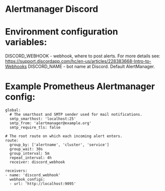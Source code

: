 # Alertmanager Discord

# Environment configuration variables:

DISCORD_WEBHOOK - webhook, where to post alerts. For more details see: https://support.discordapp.com/hc/en-us/articles/228383668-Intro-to-Webhooks
DISCORD_NAME - bot name at Discord. Default AlertManager.


# Example Prometheus Alertmanager config:

```
global:
  # The smarthost and SMTP sender used for mail notifications.
  smtp_smarthost: 'localhost:25'
  smtp_from: 'alertmanager@example.org'
  smtp_require_tls: false

# The root route on which each incoming alert enters.
route:
  group_by: ['alertname', 'cluster', 'service']
  group_wait: 30s
  group_interval: 5m
  repeat_interval: 4h
  receiver: discord_webhook

receivers:
- name: 'discord_webhook'
  webhook_configs:
  - url: 'http://localhost:9095'
```
